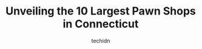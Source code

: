---
layout: ampstory
image: https://i0.wp.com/paketmu.com/wp-content/uploads/2023/06/silas-deane-pawn-shop-bloomfield-0-in-connecticut-1686369682.jpeg?resize=640,853
author: techidn
featured: false
description: Explore the diverse Pawn Shop scene in Connecticut, home to an incredible selection of 10 establishments catering to every taste. Whether youre in search of iconic favorites or undiscovered
title: Unveiling the 10 Largest Pawn Shops in Connecticut
cover:
   title: Unveiling the 10 Largest Pawn Shops in Connecticut
   subtitle: RICKPATE
   background: https://paketmu.com/wp-content/uploads/2023/06/silas-deane-pawn-shop-bloomfield-0-in-connecticut-1686369682.jpeg

pages: 
 - layout: thirds
   top: <h1>#1 Silas Deane Pawn Shop Manchester</h1>
   bottom: "<p>Thank you very much, a very good product, it is completely new, but it was sold as a used one, as I understand it. and yes, besides this, the seller made a good discount </p>"
   background: https://paketmu.com/wp-content/uploads/2023/06/silas-deane-pawn-shop-bloomfield-1-in-connecticut-1686369683.jpeg
   backgroundblur: true
 - layout: thirds
   top: <h1>#2 Silas Deane Pawn Shop Plainville</h1>
   bottom: "<p>I have had the pleasure of dealing with Elby and she is very professional and has a great sense of humor. She has not only assisted with my needs of pawning and purchasin</p>"
   background: https://paketmu.com/wp-content/uploads/2023/06/silas-deane-pawn-shop-bloomfield-2-in-connecticut-1686369684.jpeg
   cta:
      link: https://paketmu.com/unveiling-the-10-largest-pawn-shops-in-connecticut/
      text: Unveiling the 10 Largest Pawn Shops in Connecticut
 - layout: thirds
   top: <h1>#3 Silas Deane Pawn Shop Bristol</h1>
   bottom: "<p>Awesome staff!  I went there to get two watches sized...as they worked on my watches I found a great deal on a golf club.  When I went to pay for the club, and the sizing</p>"
   background: https://paketmu.com/wp-content/uploads/2023/06/silas-deane-pawn-shop-bloomfield-3-in-connecticut-1686369685.jpeg
   cta:
      link: https://paketmu.com/unveiling-the-10-largest-pawn-shops-in-connecticut/
      text: Unveiling the 10 Largest Pawn Shops in Connecticut
 - layout: thirds
   top: <h1>#4 Yankee Peddler & Pawn</h1>
   bottom: "<p>7 Pitkin St, East Hartford, CT 06108, United States</p>"
   background: https://images.unsplash.com/photo-1549241520-425e3dfc01cb?ixlib=rb-4.0.3&ixid=MnwxMjA3fDB8MHxwaG90by1wYWdlfHx8fGVufDB8fHx8&auto=format&fit=crop&w=640&h=853&q=80
   cta:
      link: https://paketmu.com/unveiling-the-10-largest-pawn-shops-in-connecticut/
      text: Unveiling the 10 Largest Pawn Shops in Connecticut
 - layout: thirds
   top: <h1>#5 Milford Pawn LLC</h1>
   bottom: "<p>910 Boston Post Rd, Milford, CT 06460, United States</p>"
   background: https://images.unsplash.com/photo-1632260260864-caf7fde5ec36?ixlib=rb-4.0.3&ixid=MnwxMjA3fDB8MHxwaG90by1wYWdlfHx8fGVufDB8fHx8&auto=format&fit=crop&w=640&h=853&q=80
   cta:
      link: https://paketmu.com/unveiling-the-10-largest-pawn-shops-in-connecticut/
      text: Unveiling the 10 Largest Pawn Shops in Connecticut
 - layout: thirds
   top: <h1>#6 Yankee Peddler & Pawn</h1>
   bottom: "<p>535 Long Hill Rd, Groton, CT 06340, United States</p>"
   background: https://images.unsplash.com/photo-1609083590460-7b8cc0ca65f8?ixlib=rb-4.0.3&ixid=MnwxMjA3fDB8MHxwaG90by1wYWdlfHx8fGVufDB8fHx8&auto=format&fit=crop&w=640&h=853&q=80
   cta:
      link: https://paketmu.com/unveiling-the-10-largest-pawn-shops-in-connecticut/
      text: Unveiling the 10 Largest Pawn Shops in Connecticut
 - layout: thirds
   top: <h1>#7 Silas Deane Pawn Shop Bloomfield</h1>
   bottom: "<p>727 Park Ave, Bloomfield, CT 06002, United States</p>"
   background: https://images.unsplash.com/photo-1595364397663-fca4f075d796?ixlib=rb-4.0.3&ixid=MnwxMjA3fDB8MHxwaG90by1wYWdlfHx8fGVufDB8fHx8&auto=format&fit=crop&w=640&h=853&q=80
   cta:
      link: https://paketmu.com/unveiling-the-10-largest-pawn-shops-in-connecticut/
      text: Unveiling the 10 Largest Pawn Shops in Connecticut
 - layout: thirds
   middle: Continue reading...
   background: https://images.unsplash.com/photo-1524169358666-79f22534bc6e?ixlib=rb-4.0.3&ixid=MnwxMjA3fDB8MHxwaG90by1wYWdlfHx8fGVufDB8fHx8&auto=format&fit=crop&w=640&h=853&q=80
   cta:
      link: https://paketmu.com/unveiling-the-10-largest-pawn-shops-in-connecticut/
      text: Unveiling the 10 Largest Pawn Shops in Connecticut
      
---